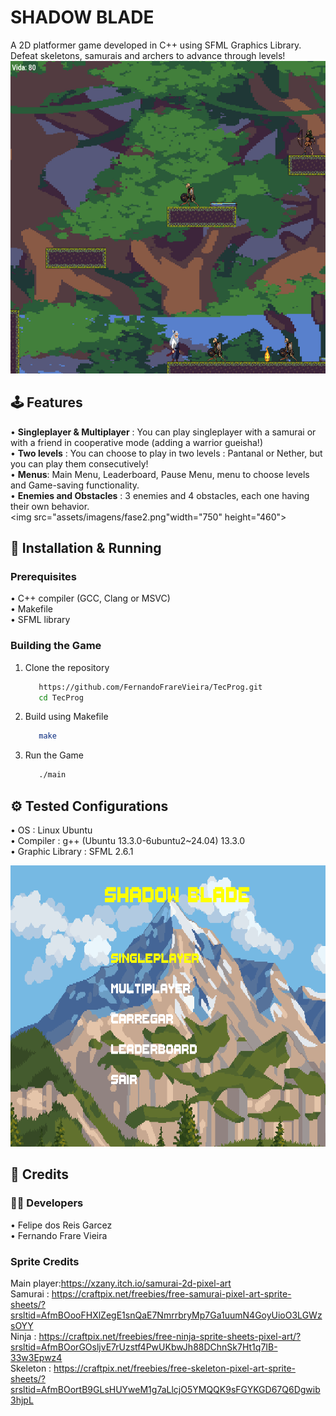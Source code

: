 # SHADOW BLADE
   A 2D platformer game developed in C++ using SFML Graphics Library. Defeat skeletons, samurais and archers to advance through levels! <br>
   <img src="assets/imagens/fase1.png" width="750" height="500">
## 🕹️ Features 
   • **Singleplayer & Multiplayer** : You can play singleplayer with a samurai or with a friend in cooperative mode (adding a warrior gueisha!) <br>
   • **Two levels** : You can choose to play in two levels : Pantanal or Nether, but you can play them consecutively! <br>
   • **Menus**: Main Menu, Leaderboard, Pause Menu, menu to choose levels and Game-saving functionality. <br>
   • **Enemies and Obstacles** : 3  enemies and 4 obstacles, each one having their own behavior. <br>
   <img src="assets/imagens/fase2.png"width="750" height="460">
## 🚀 Installation & Running
   ### Prerequisites
   • C++ compiler (GCC, Clang or MSVC) <br>
   • Makefile <br>
   • SFML library <br>
   ### Building the Game
   1. Clone the repository 
      ```sh
         https://github.com/FernandoFrareVieira/TecProg.git
         cd TecProg
      ```
   2. Build using Makefile
         ```sh
            make
         ```
   3. Run the Game
         ```sh
            ./main
         ```
   ## ⚙️ Tested Configurations  
   • OS : Linux Ubuntu    
   • Compiler : g++ (Ubuntu 13.3.0-6ubuntu2~24.04) 13.3.0  
   • Graphic Library : SFML 2.6.1

   
   <img src="assets/imagens/menu.png" width="650" height="450">


## 📜 Credits 
   ### :technologist: Developers 
   • Felipe dos Reis Garcez <br>
   • Fernando Frare Vieira
   ### Sprite Credits 
   Main player:https://xzany.itch.io/samurai-2d-pixel-art  
   Samurai : https://craftpix.net/freebies/free-samurai-pixel-art-sprite-sheets/?srsltid=AfmBOooFHXlZegE1snQaE7NmrrbryMp7Ga1uumN4GoyUioO3LGWzsOYY  
   Ninja : https://craftpix.net/freebies/free-ninja-sprite-sheets-pixel-art/?srsltid=AfmBOorGOsljvE7rUzstf4PwUKbwJh88DChnSk7Ht1q7IB-33w3Epwz4  
   Skeleton : https://craftpix.net/freebies/free-skeleton-pixel-art-sprite-sheets/?srsltid=AfmBOortB9GLsHUYweM1g7aLlcjO5YMQQK9sFGYKGD67Q6Dgwib3hjpL    
   
   
